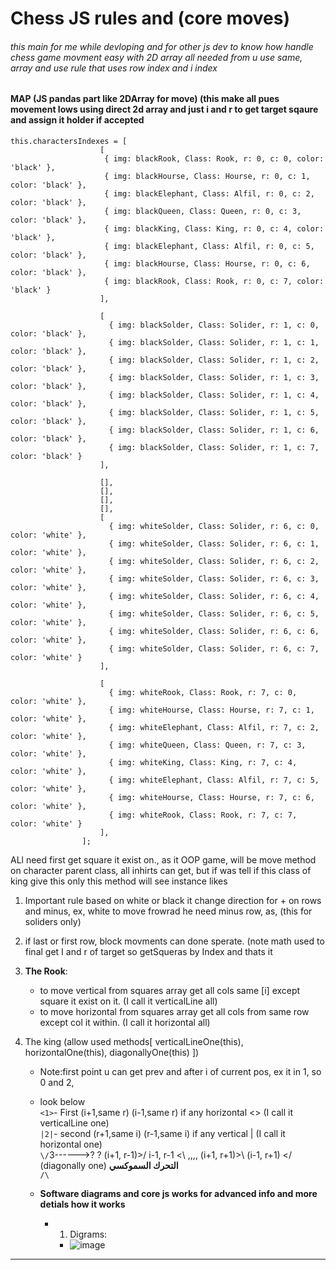 # Chess JS rules and (core moves)

###### this main for me while devloping and for other js dev to know how handle chess game movment easy with 2D array all needed from u use same, array and use rule that uses row index and i index

#### MAP (JS pandas part like 2DArray for move) (this make all pues movement lows using direct 2d array and just i and r to get target sqaure and assign it holder if accepted
```javascriptarr
this.charactersIndexes = [
                    [
                     { img: blackRook, Class: Rook, r: 0, c: 0, color: 'black' },
                     { img: blackHourse, Class: Hourse, r: 0, c: 1, color: 'black' },
                     { img: blackElephant, Class: Alfil, r: 0, c: 2, color: 'black' },
                     { img: blackQueen, Class: Queen, r: 0, c: 3, color: 'black' },
                     { img: blackKing, Class: King, r: 0, c: 4, color: 'black' },
                     { img: blackElephant, Class: Alfil, r: 0, c: 5, color: 'black' },
                     { img: blackHourse, Class: Hourse, r: 0, c: 6, color: 'black' },
                     { img: blackRook, Class: Rook, r: 0, c: 7, color: 'black' }
                    ],

                    [
                      { img: blackSolder, Class: Solider, r: 1, c: 0, color: 'black' },
                      { img: blackSolder, Class: Solider, r: 1, c: 1, color: 'black' },
                      { img: blackSolder, Class: Solider, r: 1, c: 2, color: 'black' },
                      { img: blackSolder, Class: Solider, r: 1, c: 3, color: 'black' },
                      { img: blackSolder, Class: Solider, r: 1, c: 4, color: 'black' },
                      { img: blackSolder, Class: Solider, r: 1, c: 5, color: 'black' },
                      { img: blackSolder, Class: Solider, r: 1, c: 6, color: 'black' },
                      { img: blackSolder, Class: Solider, r: 1, c: 7, color: 'black' }
                    ],

                    [],
                    [],
                    [],
                    [],
                    [
                      { img: whiteSolder, Class: Solider, r: 6, c: 0, color: 'white' },
                      { img: whiteSolder, Class: Solider, r: 6, c: 1, color: 'white' },
                      { img: whiteSolder, Class: Solider, r: 6, c: 2, color: 'white' },
                      { img: whiteSolder, Class: Solider, r: 6, c: 3, color: 'white' },
                      { img: whiteSolder, Class: Solider, r: 6, c: 4, color: 'white' },
                      { img: whiteSolder, Class: Solider, r: 6, c: 5, color: 'white' },
                      { img: whiteSolder, Class: Solider, r: 6, c: 6, color: 'white' },
                      { img: whiteSolder, Class: Solider, r: 6, c: 7, color: 'white' }
                    ],

                    [
                      { img: whiteRook, Class: Rook, r: 7, c: 0, color: 'white' },
                      { img: whiteHourse, Class: Hourse, r: 7, c: 1, color: 'white' },
                      { img: whiteElephant, Class: Alfil, r: 7, c: 2, color: 'white' },
                      { img: whiteQueen, Class: Queen, r: 7, c: 3, color: 'white' },
                      { img: whiteKing, Class: King, r: 7, c: 4, color: 'white' },
                      { img: whiteElephant, Class: Alfil, r: 7, c: 5, color: 'white' },
                      { img: whiteHourse, Class: Hourse, r: 7, c: 6, color: 'white' },
                      { img: whiteRook, Class: Rook, r: 7, c: 7, color: 'white' }
                    ],
                ];

```

ALl need first get square it exist on., as it OOP game, will be move method on character parent class, all inhirts can get, but if was tell if this class of king give this only this method will see instance likes

1. Important rule based on white or black it change direction for + on rows and minus, ex, white to move
frowrad he need minus row, as, (this for soliders only)

3. if last or first row, block movments can done sperate.
(note math used to final get I and r of target so getSqueras by Index and thats it


1. **The Rook**:
    - to move vertical from squares array get all cols same [i] except square it exist on it. (I call it verticalLine all)
    - to move horizontal from squares array get all cols from same row except col it within.  (I call it horizontal all)

2. The king (allow used methods[ verticalLineOne(this), horizontalOne(this), diagonallyOne(this)  ])
    - Note:first point u can get prev and after i of current pos, ex it in 1, so 0 and 2,
    - look below <br />
    `<1>`- First (i+1,same r) (i-1,same r) if any horizontal <>  (I call it verticalLine one) <br />
    `|2|`- second (r+1,same i) (r-1,same i) if any vertical |   (I call it horizontal one) <br />
    `\/`3------>? ? (i+1, r-1)>/  i-1, r-1 <\  ,,,,  (i+1, r+1)>\ (i-1, r+1) </  (diagonally one) **التحرك السموكسي** <br />
    `/\`

    - **Software diagrams and core js works for advanced info and more detials how it works**
        - 1. Digrams:
            - ![image](https://github.com/MahmoudHegazi/simple_chess_js/assets/55125302/06a558d5-95af-462c-bd80-1b01909b10a1)


-----------------------------------
